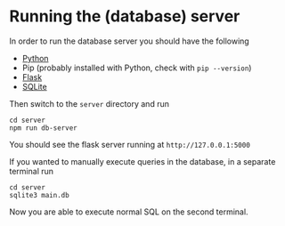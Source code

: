 # Running the (database) server

In order to run the database server you should have the following

- [Python](https://www.python.org/)
- Pip (probably installed with Python, check with `pip --version`)
- [Flask](https://pypi.org/project/Flask/)
- [SQLite](https://www.sqlite.org/)

Then switch to the `server` directory and run

```
cd server
npm run db-server
```

You should see the flask server running at `http://127.0.0.1:5000`

If you wanted to manually execute queries in the database, in a separate terminal run

```
cd server
sqlite3 main.db
```

Now you are able to execute normal SQL on the second terminal.
